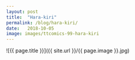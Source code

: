 ```yaml
---
layout: post
title:  "Hara-kiri"
permalink: /blog/hara-kiri/
date:   2018-10-05
image: images/ttcomics-99-hara-kiri
---
```

![{{ page.title }}]({{ site.url }}/{{ page.image }}.jpg)
